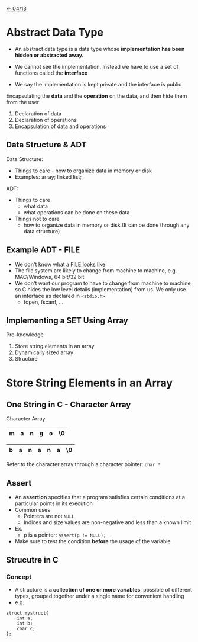 [\<- 04/13](04-13.md)

# Abstract Data Type

- An abstract data type is a data type whose **implementation has been hidden or abstracted away.**

- We cannot see the implementation. Instead we have to use a set of functions called the **interface**

- We say the implementation is kept private and the interface is public

Encapsulating the **data** and the **operation** on the data, and then hide them from the user
1. Declaration of data
2. Declaration of operations
3. Encapsulation of data and operations

## Data Structure & ADT

Data Structure:
- Things to care - how to organize data in memory or disk
- Examples: array; linked list;

ADT:
- Things to care
	- what data
	- what operations can be done on these data
- Things not to care
	- how to organize data in memory or disk (It can be done through any data structure)

## Example ADT - FILE

- We don't know what a FILE looks like
- The file system are likely to change from machine to machine, e.g. MAC/Windows, 64 bit/32 bit
- We don't want our program to have to change from machine to machine, so C hides the low level details (implementation) from us. We only use an interface as declared in `<stdio.h>`
	- fopen, fscanf, ...

## Implementing a SET Using Array

Pre-knowledge
1. Store string elements in an array
2. Dynamically sized array
3. Structure

# Store String Elements in an Array

## One String in C - Character Array

Character Array

|m|a|n|g|o|\0|
|-|-|-|-|-|--|

|b|a|n|a|n|a|\0|
|-|-|-|-|-|-|--|

Refer to the character array through a character pointer: `char *`

## Assert

- An **assertion** specifies that a program satisfies certain conditions at a particular points in its execution
- Common uses
	- Pointers are not `NULL`
	- Indices and size values are non-negative and less than a known limit
- Ex.
	- p is a pointer: `assert(p != NULL);`
- Make sure to test the condition **before** the usage of the variable

## Strucutre in C

### Concept
- A structure is **a collection of one or more variables**, possible of different types, grouped together under a single name for convenient handling
- e.g.

```
struct mystruct{
	int a;
	int b;
	char c;
};
```
